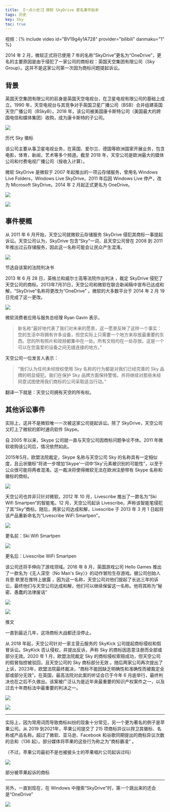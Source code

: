 ```yaml
---
title: 【一点小史]】微软 SkyDrive 更名事件始末
tags: 历史
key: Sky
toc: true
---
```


视频：{% include video id="BV19g4y1A728" provider="bilibili" danmaku="1" %}

2014 年 2 月，微软正式将已使用 7 年的名称“SkyDrive”更名为“OneDrive”，更名的主要原因是由于侵犯了一家公司的商标权：英国天空集团有限公司（Sky Group）。这并不是这家公司第一次因为商标问题提起诉讼。

## 背景

英国天空集团有限公司的前身是英国天空电视台，在卫星电视有限公司的基础上成立。1990 年，天空电视台与其竞争对手英国卫星广播公司（BSB）合并组建英国天空广播公司（BSkyB）。2018 年，该公司被美国康卡斯特公司（美国最大的跨国电信和媒体集团）收购，成为康卡斯特的子公司。

![](https://picx.zhimg.com/80/v2-2cf2ebec61a1b39d64812f863e94fe48_720w.png?source=d16d100b)

历代 Sky 徽标

该公司主要从事卫星电视业务，在英国、爱尔兰、德国等欧洲国家开展业务，包含电影，体育，新闻，艺术等多个频道。截至 2018 年，天空公司是欧洲最大的媒体公司和付费电视广播公司（按收入计算）。

微软 SkyDrive 是微软于 2007 年起推出的一项云存储服务，曾用名 Windows Live Folders，Windows Live SkyDrive，2011 年后因 Windows Live 停产，改为 Microsoft SkyDrive。2014 年 2 月起正式更名为 OneDrive。

![](https://picx.zhimg.com/80/v2-b5464f0801a4bd64b0e08d80021e4f38_720w.png?source=d16d100b)

![](https://pic1.zhimg.com/80/v2-bfc4f8559b0beb2abcfb46d9683a8a7e_720w.png?source=d16d100b)

## 事件梗概

从 2011 年 6 月开始，天空公司就微软云存储服务 SkyDrive 侵犯其商标一事提起诉讼。天空公司认为，SkyDrive 包含“Sky”一词，且天空公司曾在 2008 到 2011 年推出过云存储服务，因此这一名称可能会让民众产生混淆。

![](https://pica.zhimg.com/80/v2-8086ff9edc63bf40986962b896b595ef_720w.png?source=d16d100b)

节选自该案的法院判决书

2013 年 6 月 28 日，英格兰和威尔士高等法院作出判决 ，裁定 SkyDrive 侵犯了天空公司的商标。2013年7月31日，天空公司和微软在联合新闻稿中宣布已达成和解，“SkyDrive”名称将更改为“OneDrive” 。微软的大多数平台于 2014 年 2 月 19 日完成了这一更改。

![](https://pic1.zhimg.com/80/v2-026b928b00bb47b6e084be5257cd934e_720w.jpeg?source=d16d100b)

微软消费者应用与服务总经理 Ryan Gavin 表示，

> 新名称“最好地代表了我们对未来的愿景，这一愿景反映了这样一个事实：您的生活中将拥有许多设备，但您实际上只需要一个地方来存放最重要的东西。您的所有照片和视频都集中在一处。所有文档均在一处存放。这是一个可以在您喜爱的设备之间无缝连接的地方。”

天空公司一位发言人表示：

> “我们认为任何未经授权使用 Sky 名称的行为都是对我们已经完善的 Sky 品牌的明显侵犯。我们在保护 Sky 品牌方面保持警惕，并将继续对那些未经同意试图使用我们商标的公司采取适当行动。”

翻译一下就是：天空公司拥有天空的所有权。

## 其他诉讼事件

实际上，这并不是微软唯一一次被这家公司提起诉讼。除了 SkyDrive，天空公司又盯上了微软的即时通讯软件 Skype。

自 2005 年以来，Skype 公司就一直与天空公司因商标问题争论不休。2011 年微软收购该公司后，情况依然如此。

2015年5月，欧盟法院裁定，Skype 名称与天空公司 Sky 的名称具有一定相似度，且云状徽标“将进一步增加‘Skype’一词中‘Sky’元素被识别的可能性”，以至于公众很可能将两者混淆。这一裁决将使得微软无法在欧洲注册带有 Skype 名称和徽标的商标。

![](https://picx.zhimg.com/80/v2-920750009824ad92501ec0dbec7cd1ad_720w.png?source=d16d100b)

天空公司也并非只针对微软。2012 年 10 月，Livescribe 推出了一款名为“Ski Wifi Smartpen”的智能笔。12 月，天空公司起诉 Livescribe，声称该智能笔侵犯了其“Sky”商标。随后，两家公司达成和解，Livescribe 于 2013 年 3 月 1 日起将该产品重新命名为“Livescribe WiFi Smartpen”。

![](https://picx.zhimg.com/80/v2-a36fa53835416158833e321cd58d67ea_720w.jpg?source=d16d100b)

更名前：Ski Wifi Smartpen

![](https://picx.zhimg.com/80/v2-09489259523482e3d170263d21223e4e_720w.jpeg?source=d16d100b)

更名后：Livescribe WiFi Smartpen

该公司还将手伸向了游戏领域。2016 年 8 月，英国游戏公司 Hello Games 推出了一款名为《无人深空（No Man's Sky）》的动作冒险生存游戏。据公司创始人肖恩·默里在推特上披露 ，因为这一名称，天空公司对他们提起了长达三年的诉讼，最终他们与天空公司达成和解，他们可以继续保留这一名称。他将其称为“秘密、愚蠢的法律废话”

![](https://picx.zhimg.com/80/v2-c42852f0ae345c3e5afbfdfb362b28a2_720w.jpeg?source=d16d100b)

![](https://pic1.zhimg.com/80/v2-d77e0510e62f717484da8d0c41bfc88f_720w.png?source=d16d100b)

推文

一直到最近几年，这场商标大战都还没停止。

从 2018 年起，天空公司针对一家主营云服务的 SkyKick 公司提起商标侵权和假冒诉讼。SkyKick 否认侵权，并提出反诉，声称 Sky 的商标因恶意注册而全部或部分无效。2020 年 1 月，欧盟法院裁定 Sky 的商标侵权索赔成功，但天空公司的假冒指控被驳回，且天空公司的 Sky 商标部分无效 。随后两家公司再次提出了上诉，2023年，欧盟法院最终裁决，“商标不能因缺乏明确性和准确性而被裁定全部或部分无效”。在英国，最高法院对此案的听证会已于今年 6 月底举行，最终判决也在之后不久做出。该案被广泛认为是近年来最重要的知识产权案件之一，以及过去十年商标法中最重要的判决之一。

![](https://pic1.zhimg.com/80/v2-588152b23523b2805ebbb157fa7027e4_720w.jpeg?source=d16d100b)

![](https://picx.zhimg.com/80/v2-e531ad89a66ac3bddc529a4efd209bf3_720w.png?source=d16d100b)

---

实际上，因为常用词而导致商标纠纷的现象十分常见，另一个更为著名的例子是苹果公司。从 2019 到2021年，苹果公司提交了 215 项商标异议以捍卫其徽标、名称或产品名称。超过了微软、亚马逊、Facebook 和谷歌同期提出的商标异议次数的总和（136 起）。部分媒体将苹果的这些行为称之为“商标霸凌” 。

（不过，苹果公司最初不是也被披头士的苹果唱片公司起诉过吗）

![](https://picx.zhimg.com/80/v2-19f62dcf3cb5ad4bb4cb61f61216495c_720w.jpg?source=d16d100b)

部分被苹果起诉的商标

---

另外，一直到现在，在 Windows 中搜索“SkyDrive”时，第一个跳出来的还会是“OneDrive”

![](https://picx.zhimg.com/80/v2-2bfc23a82e0ac5eef05012304fe9ba91_720w.jpg?source=d16d100b)
